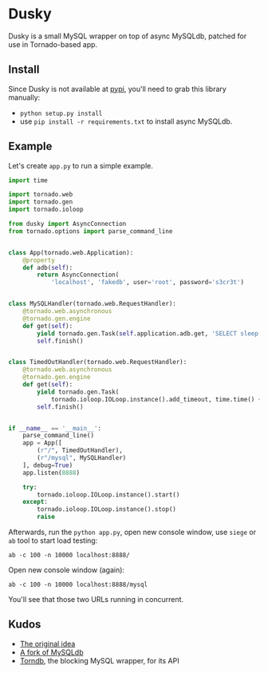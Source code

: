 Dusky
=====

Dusky is a small MySQL wrapper on top of async MySQLdb, patched for use in Tornado-based app.

Install
-------

Since Dusky is not available at [pypi](http://pypi.python.org), you'll need to
grab this library manually:

* `python setup.py install`
* use `pip install -r requirements.txt` to install async MySQLdb.

Example
-------

Let's create `app.py` to run a simple example.

```python
import time

import tornado.web
import tornado.gen
import tornado.ioloop

from dusky import AsyncConnection
from tornado.options import parse_command_line


class App(tornado.web.Application):
    @property
    def adb(self):
        return AsyncConnection(
            'localhost', 'fakedb', user='root', password='s3cr3t')


class MySQLHandler(tornado.web.RequestHandler):
    @tornado.web.asynchronous
    @tornado.gen.engine
    def get(self):
        yield tornado.gen.Task(self.application.adb.get, 'SELECT sleep(1)')
        self.finish()


class TimedOutHandler(tornado.web.RequestHandler):
    @tornado.web.asynchronous
    @tornado.gen.engine
    def get(self):
        yield tornado.gen.Task(
            tornado.ioloop.IOLoop.instance().add_timeout, time.time() + 1)
        self.finish()


if __name__ == '__main__':
    parse_command_line()
    app = App([
        (r"/", TimedOutHandler),
        (r"/mysql", MySQLHandler)
    ], debug=True)
    app.listen(8888)

    try:
        tornado.ioloop.IOLoop.instance().start()
    except:
        tornado.ioloop.IOLoop.instance().stop()
        raise
```

Afterwards, run the `python app.py`, open new console window, use `siege` or `ab` tool to start load testing:

    ab -c 100 -n 10000 localhost:8888/

Open new console window (again):

    ab -c 100 -n 10000 localhost:8888/mysql

You'll see that those two URLs running in concurrent.

Kudos
-----

* [The original idea](http://is.gd/e5Lt4d)
* [A fork of MySQLdb](https://github.com/eliast/async-MySQL-python)
* [Torndb](https://github.com/bdarnell/torndb), the blocking MySQL wrapper, for its API
